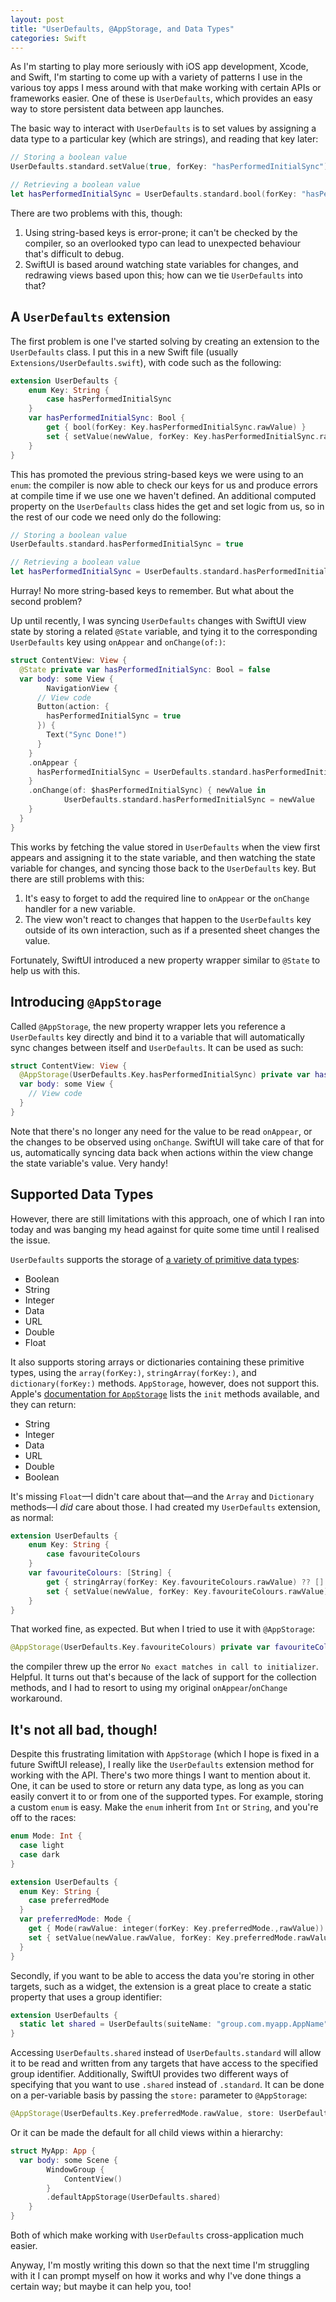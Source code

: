 ```yaml
---
layout: post
title: "UserDefaults, @AppStorage, and Data Types"
categories: Swift
---
```


As I'm starting to play more seriously with iOS app development, Xcode, and Swift, I'm starting to come up with a variety of patterns I use in the various toy apps I mess around with that make working with certain APIs or frameworks easier. One of these is `UserDefaults`, which provides an easy way to store persistent data between app launches.

The basic way to interact with `UserDefaults` is to set values by assigning a data type to a particular key (which are strings), and reading that key later:

```swift
// Storing a boolean value
UserDefaults.standard.setValue(true, forKey: "hasPerformedInitialSync")

// Retrieving a boolean value
let hasPerformedInitialSync = UserDefaults.standard.bool(forKey: "hasPerformedInitialSync")
```

There are two problems with this, though:

1. Using string-based keys is error-prone; it can't be checked by the compiler, so an overlooked typo can lead to unexpected behaviour that's difficult to debug.
2. SwiftUI is based around watching state variables for changes, and redrawing views based upon this; how can we tie `UserDefaults` into that?

## A `UserDefaults` extension

The first problem is one I've started solving by creating an extension to the `UserDefaults` class. I put this in a new Swift file (usually `Extensions/UserDefaults.swift`), with code such as the following:

```swift
extension UserDefaults {
    enum Key: String {
        case hasPerformedInitialSync
    }
    var hasPerformedInitialSync: Bool {
        get { bool(forKey: Key.hasPerformedInitialSync.rawValue) }
        set { setValue(newValue, forKey: Key.hasPerformedInitialSync.rawValue) }
    }
}
```

This has promoted the previous string-based keys we were using to an `enum`: the compiler is now able to check our keys for us and produce errors at compile time if we use one we haven't defined. An additional computed property on the `UserDefaults` class hides the get and set logic from us, so in the rest of our code we need only do the following:

```swift
// Storing a boolean value
UserDefaults.standard.hasPerformedInitialSync = true

// Retrieving a boolean value
let hasPerformedInitialSync = UserDefaults.standard.hasPerformedInitialSync
```

Hurray! No more string-based keys to remember. But what about the second problem?

Up until recently, I was syncing `UserDefaults` changes with SwiftUI view state by storing a related `@State` variable, and tying it to the corresponding `UserDefaults` key using `onAppear` and `onChange(of:)`:

```swift
struct ContentView: View {
  @State private var hasPerformedInitialSync: Bool = false
  var body: some View {
		NavigationView {
      // View code
      Button(action: {
        hasPerformedInitialSync = true
      }) {
        Text("Sync Done!")
      }
    }
    .onAppear {
      hasPerformedInitialSync = UserDefaults.standard.hasPerformedInitialSync
    }
    .onChange(of: $hasPerformedInitialSync) { newValue in
			UserDefaults.standard.hasPerformedInitialSync = newValue
    }
  }
}
```

This works by fetching the value stored in `UserDefaults` when the view first appears and assigning it to the state variable, and then watching the state variable for changes, and syncing those back to the `UserDefaults` key. But there are still problems with this:

1. It's easy to forget to add the required line to `onAppear` or the `onChange` handler for a new variable.
2. The view won't react to changes that happen to the `UserDefaults` key outside of its own interaction, such as if a presented sheet changes the value.

Fortunately, SwiftUI introduced a new property wrapper similar to `@State` to help us with this.

## Introducing `@AppStorage`

Called `@AppStorage`, the new property wrapper lets you reference a `UserDefaults` key directly and bind it to a variable that will automatically sync changes between itself and `UserDefaults`. It can be used as such:

```swift
struct ContentView: View {
  @AppStorage(UserDefaults.Key.hasPerformedInitialSync) private var hasPerformedInitialSync: Bool = false
  var body: some View {
    // View code
  }
}
```

Note that there's no longer any need for the value to be read `onAppear`, or the changes to be observed using `onChange`. SwiftUI will take care of that for us, automatically syncing data back when actions within the view change the state variable's value. Very handy!

## Supported Data Types

However, there are still limitations with this approach, one of which I ran into today and was banging my head against for quite some time until I realised the issue.

`UserDefaults` supports the storage of [a variety of primitive data types](https://developer.apple.com/documentation/foundation/userdefaults):

* Boolean
* String
* Integer
* Data
* URL
* Double
* Float

It also supports storing arrays or dictionaries containing these primitive types, using the `array(forKey:)`, `stringArray(forKey:)`, and `dictionary(forKey:)` methods. `AppStorage`, however, does not support this. Apple's [documentation for `AppStorage`](https://developer.apple.com/documentation/swiftui/appstorage) lists the `init` methods available, and they can return:

* String
* Integer
* Data
* URL
* Double
* Boolean

It's missing `Float`—I didn't care about that—and the `Array` and `Dictionary` methods—I *did* care about those. I had created my `UserDefaults` extension, as normal:

```swift
extension UserDefaults {
    enum Key: String {
        case favouriteColours
    }
    var favouriteColours: [String] {
        get { stringArray(forKey: Key.favouriteColours.rawValue) ?? [] }
        set { setValue(newValue, forKey: Key.favouriteColours.rawValue) }
    }
}
```

That worked fine, as expected. But when I tried to use it with `@AppStorage`:

```swift
@AppStorage(UserDefaults.Key.favouriteColours) private var favouriteColours: [String] = []
```

the compiler threw up the error `No exact matches in call to initializer`. Helpful. It turns out that's because of the lack of support for the collection methods, and I had to resort to using my original `onAppear`/`onChange` workaround.

## It's not all bad, though!

Despite this frustrating limitation with `AppStorage` (which I hope is fixed in a future SwiftUI release), I really like the `UserDefaults` extension method for working with the API. There's two more things I want to mention about it. One, it can be used to store or return any data type, as long as you can easily convert it to or from one of the supported types. For example, storing a custom `enum` is easy. Make the `enum` inherit from `Int` or `String`, and you're off to the races:

```swift
enum Mode: Int {
  case light
  case dark
}

extension UserDefaults {
  enum Key: String {
    case preferredMode
  }
  var preferredMode: Mode {
    get { Mode(rawValue: integer(forKey: Key.preferredMode.,rawValue)) ?? .light }
    set { setValue(newValue.rawValue, forKey: Key.preferredMode.rawValue) }
  }
}
```

Secondly, if you want to be able to access the data you're storing in other targets, such as a widget, the extension is a great place to create a static property that uses a group identifier:

```swift
extension UserDefaults {
  static let shared = UserDefaults(suiteName: "group.com.myapp.AppName")!
}
```

Accessing `UserDefaults.shared` instead of `UserDefaults.standard` will allow it to be read and written from any targets that have access to the specified group identifier. Additionally, SwiftUI provides two different ways of specifying that you want to use `.shared` instead of `.standard`. It can be done on a per-variable basis by passing the `store:` parameter to `@AppStorage`:

```swift
@AppStorage(UserDefaults.Key.preferredMode.rawValue, store: UserDefaults.shared) private var preferredMode: Mode = .light)
```

Or it can be made the default for all child views within a hierarchy:

```swift
struct MyApp: App {
  var body: some Scene {
        WindowGroup {
            ContentView()
        }
        .defaultAppStorage(UserDefaults.shared)
    }
}
```

Both of which make working with `UserDefaults` cross-application much easier.

Anyway, I'm mostly writing this down so that the next time I'm struggling with it I can prompt myself on how it works and why I've done things a certain way; but maybe it can help you, too!